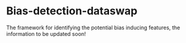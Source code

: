 # Bias-detection-dataswap
The framework for identifying the potential bias inducing features, the information to be updated soon!
